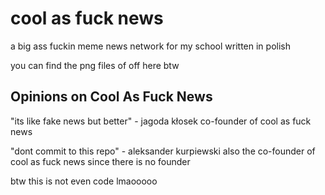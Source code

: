 # cool as fuck news

a big ass fuckin meme news network for my school written in polish

you can find the png files of off here btw


## Opinions on Cool As Fuck News

"its like fake news but better" - jagoda kłosek co-founder of cool as fuck news 

"dont commit to this repo" - aleksander kurpiewski also the co-founder of cool as fuck news since there is no founder

btw this is not even code lmaooooo 
